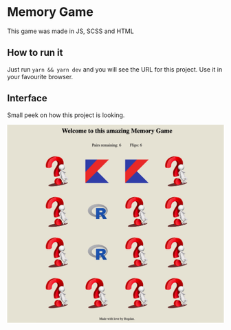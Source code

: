 # Memory Game
This game was made in JS, SCSS and HTML

## How to run it
Just run `yarn && yarn dev` and you will see the URL for this project. Use it in your favourite browser.

## Interface
Small peek on how this project is looking.

![Image with a Memory game](/src/images/interface.jpeg)
